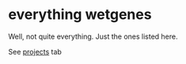 # everything wetgenes

Well, not quite everything. Just the ones listed here.

See [projects](https://github.com/wetgenes/everything/projects) tab
